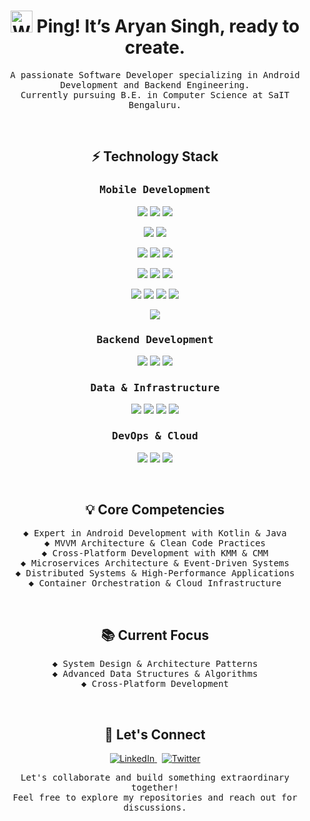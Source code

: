 <h1 align="center">
  <!-- Animated wave -->
  <img src="https://raw.githubusercontent.com/Tarikul-Islam-Anik/Animated-Fluent-Emojis/master/Emojis/Hand%20gestures/Waving%20Hand.png" alt="Waving Hand" width="35" height="35" />
  Ping! It’s Aryan Singh, ready to create.
</h1>

<p align="center">
  <samp>
    A passionate Software Developer specializing in Android Development and Backend Engineering. <br/>
    Currently pursuing B.E. in Computer Science at SaIT Bengaluru.
  </samp>
</p>

<br/>

<h2 align="center">⚡ Technology Stack</h2>

<h3 align="center"><samp>Mobile Development</samp></h3>
<p align="center">
  <!-- Core Android -->
  <img src="https://img.shields.io/badge/Android-3DDC84?style=for-the-badge&logo=android&logoColor=white&fontFamily=JetBrains+Mono" />
  <img src="https://img.shields.io/badge/Kotlin-7F52FF?style=for-the-badge&logo=kotlin&logoColor=white&fontFamily=JetBrains+Mono" />
  <img src="https://img.shields.io/badge/Java-ED8B00?style=for-the-badge&logo=openjdk&logoColor=white&fontFamily=JetBrains+Mono" />
</p>
<p align="center">
  <!-- Cross Platform -->
  <img src="https://img.shields.io/badge/KMM-7F52FF?style=for-the-badge&logo=kotlin&logoColor=white&fontFamily=JetBrains+Mono" />
  <img src="https://img.shields.io/badge/CMM-7F52FF?style=for-the-badge&logo=kotlin&logoColor=white&fontFamily=JetBrains+Mono" />
</p>
<p align="center">
  <!-- Android Architecture -->
  <img src="https://img.shields.io/badge/Jetpack_Compose-4285F4?style=for-the-badge&logo=jetpackcompose&logoColor=white&fontFamily=JetBrains+Mono" />
  <img src="https://img.shields.io/badge/View_Model-4285F4?style=for-the-badge&logo=android&logoColor=white&fontFamily=JetBrains+Mono" />
  <img src="https://img.shields.io/badge/LiveData-4285F4?style=for-the-badge&logo=android&logoColor=white&fontFamily=JetBrains+Mono" />
</p>
<p align="center">
  <!-- Android Libraries -->
  <img src="https://img.shields.io/badge/Retrofit-48B983?style=for-the-badge&logo=square&logoColor=white&fontFamily=JetBrains+Mono" />
  <img src="https://img.shields.io/badge/Koin-F6B31F?style=for-the-badge&logo=kotlin&logoColor=white&fontFamily=JetBrains+Mono" />
  <img src="https://img.shields.io/badge/Dagger_Hilt-2196F3?style=for-the-badge&logo=android&logoColor=white&fontFamily=JetBrains+Mono" />
</p>
<p align="center">
  <!-- Android Core -->
  <img src="https://img.shields.io/badge/Room-FF8A65?style=for-the-badge&logo=android&logoColor=white&fontFamily=JetBrains+Mono" />
  <img src="https://img.shields.io/badge/Navigation-66BB6A?style=for-the-badge&logo=android&logoColor=white&fontFamily=JetBrains+Mono" />
  <img src="https://img.shields.io/badge/WorkManager-FFA000?style=for-the-badge&logo=android&logoColor=white&fontFamily=JetBrains+Mono" />
  <img src="https://img.shields.io/badge/DataStore-7E57C2?style=for-the-badge&logo=android&logoColor=white&fontFamily=JetBrains+Mono" />
</p>
<p align="center">
  <!-- Build Tools -->
  <img src="https://img.shields.io/badge/Gradle-02303A?style=for-the-badge&logo=gradle&logoColor=white&fontFamily=JetBrains+Mono" />
</p>

<h3 align="center"><samp>Backend Development</samp></h3>
<p align="center">
  <img src="https://img.shields.io/badge/Spring_Boot-6DB33F?style=for-the-badge&logo=springboot&logoColor=white&fontFamily=JetBrains+Mono" />
  <img src="https://img.shields.io/badge/Ktor-FF7514?style=for-the-badge&logo=kotlin&logoColor=white&fontFamily=JetBrains+Mono" />
  <img src="https://img.shields.io/badge/Java-ED8B00?style=for-the-badge&logo=openjdk&logoColor=white&fontFamily=JetBrains+Mono" />
</p>

<h3 align="center"><samp>Data & Infrastructure</samp></h3>
<p align="center">
  <img src="https://img.shields.io/badge/PostgreSQL-4169E1?style=for-the-badge&logo=postgresql&logoColor=white&fontFamily=JetBrains+Mono" />
  <img src="https://img.shields.io/badge/Redis-DC382D?style=for-the-badge&logo=redis&logoColor=white&fontFamily=JetBrains+Mono" />
  <img src="https://img.shields.io/badge/Kafka-231F20?style=for-the-badge&logo=apachekafka&logoColor=white&fontFamily=JetBrains+Mono" />
  <img src="https://img.shields.io/badge/Firebase-FFCA28?style=for-the-badge&logo=firebase&logoColor=black&fontFamily=JetBrains+Mono" />
</p>

<h3 align="center"><samp>DevOps & Cloud</samp></h3>
<p align="center">
  <img src="https://img.shields.io/badge/Docker-2496ED?style=for-the-badge&logo=docker&logoColor=white&fontFamily=JetBrains+Mono" />
  <img src="https://img.shields.io/badge/Kubernetes-326CE5?style=for-the-badge&logo=kubernetes&logoColor=white&fontFamily=JetBrains+Mono" />
  <img src="https://img.shields.io/badge/AWS-232F3E?style=for-the-badge&logo=amazonaws&logoColor=white&fontFamily=JetBrains+Mono" />
</p>

<br/>

<h2 align="center">💡 Core Competencies</h2>

<p align="center">
  <samp>
    ◆ Expert in Android Development with Kotlin & Java <br/>
    ◆ MVVM Architecture & Clean Code Practices <br/>
    ◆ Cross-Platform Development with KMM & CMM <br/>
    ◆ Microservices Architecture & Event-Driven Systems <br/>
    ◆ Distributed Systems & High-Performance Applications <br/>
    ◆ Container Orchestration & Cloud Infrastructure
  </samp>
</p>

<br/>

<h2 align="center">📚 Current Focus</h2>

<p align="center">
  <samp>
    ◆ System Design & Architecture Patterns <br/>
    ◆ Advanced Data Structures & Algorithms <br/>
    ◆ Cross-Platform Development
  </samp>
</p>

<br/>

<h2 align="center">🤝 Let's Connect</h2>

<p align="center">
  <a href="https://www.linkedin.com/in/singhtwenty2" target="_blank">
    <img src="https://img.shields.io/badge/LinkedIn-0A66C2?style=for-the-badge&logo=linkedin&logoColor=white&fontFamily=JetBrains+Mono" alt="LinkedIn" />
  </a>
  &nbsp;
  <a href="https://x.com/singhtwenty2" target="_blank">
    <img src="https://img.shields.io/badge/Twitter-000000?style=for-the-badge&logo=x&logoColor=white&fontFamily=JetBrains+Mono" alt="Twitter" />
  </a>
</p>

<p align="center">
  <samp>
    Let's collaborate and build something extraordinary together! <br/>
    Feel free to explore my repositories and reach out for discussions.
  </samp>
</p>
